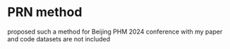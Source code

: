 # PRN method
proposed such a method for Beijing PHM 2024 conference
with my paper and code
datasets are not included

